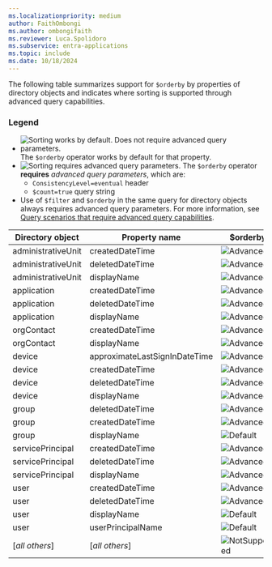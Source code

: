 ```yaml
---
ms.localizationpriority: medium
author: FaithOmbongi
ms.author: ombongifaith
ms.reviewer: Luca.Spolidoro
ms.subservice: entra-applications
ms.topic: include
ms.date: 10/18/2024
---
```


<!-- The tables in this article are autogenerated. Manual updates will be overwritten in future updates.-->

The following table summarizes support for `$orderby` by properties of directory objects and indicates where sorting is supported through advanced query capabilities.

### Legend

+ ![Sorting works by default. Does not require advanced query parameters.](../images/yesandnosymbols/greencheck.svg) The `$orderby` operator works by default for that property.
+ ![Sorting requires advanced query parameters.](../images/yesandnosymbols/whitecheck-in-greencircle.svg) The `$orderby` operator **requires** *advanced query parameters*, which are:
  + `ConsistencyLevel=eventual` header
  + `$count=true` query string
+ Use of `$filter` and `$orderby` in the same query for directory objects always requires advanced query parameters. For more information, see [Query scenarios that require advanced query capabilities](#query-scenarios-that-require-advanced-query-capabilities).

| Directory object   | Property name                 | $orderby            |
|--------------------|-------------------------------|---------------------|
| administrativeUnit | createdDateTime               | ![Advanced][AQP]    |
| administrativeUnit | deletedDateTime               | ![Advanced][AQP]    |
| administrativeUnit | displayName                   | ![Advanced][AQP]    |
| application        | createdDateTime               | ![Advanced][AQP]    |
| application        | deletedDateTime               | ![Advanced][AQP]    |
| application        | displayName                   | ![Advanced][AQP]    |
| orgContact         | createdDateTime               | ![Advanced][AQP]    |
| orgContact         | displayName                   | ![Advanced][AQP]    |
| device             | approximateLastSignInDateTime | ![Advanced][AQP]    |
| device             | createdDateTime               | ![Advanced][AQP]    |
| device             | deletedDateTime               | ![Advanced][AQP]    |
| device             | displayName                   | ![Advanced][AQP]    |
| group              | deletedDateTime               | ![Advanced][AQP]    |
| group              | createdDateTime               | ![Advanced][AQP]    |
| group              | displayName                   | ![Default][RDS]     |
| servicePrincipal   | createdDateTime               | ![Advanced][AQP]    |
| servicePrincipal   | deletedDateTime               | ![Advanced][AQP]    |
| servicePrincipal   | displayName                   | ![Advanced][AQP]    |
| user               | createdDateTime               | ![Advanced][AQP]    |
| user               | deletedDateTime               | ![Advanced][AQP]    |
| user               | displayName                   | ![Default][RDS]     |
| user               | userPrincipalName             | ![Default][RDS]     |
| [*all others*]     | [*all others*]                | ![NotSupported][NS] |

[RDS]: ../images/yesandnosymbols/greencheck.svg "Default"
[AQP]: ../images/yesandnosymbols/whitecheck-in-greencircle.svg "Advanced"
[NS]: ../images/yesandnosymbols/no.svg "NotSupported"


